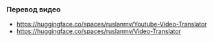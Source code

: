 
### Перевод видео

- https://huggingface.co/spaces/ruslanmv/Youtube-Video-Translator
- https://huggingface.co/spaces/ruslanmv/Video-Translator
